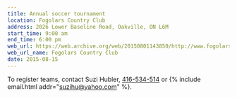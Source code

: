 ```yaml
---
title: Annual soccer tournament
location: Fogolars Country Club
address: 2026 Lower Baseline Road, Oakville, ON L6M
start_time: 9:00 am
end_time: 6:00 pm
web_url: https://web.archive.org/web/20150801143850/http://www.fogolarscountryclub.com/
web_url_name: Fogolars Country Club
date: 2015-08-15
---
```


To register teams, contact Suzi Hubler, [416-534-514][tel] or {% include
email.html addr="suzihu@yahoo.com" %}.

[tel]: <tel:416-534-514>
